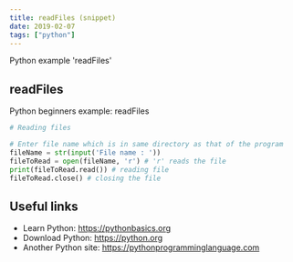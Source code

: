 ```yaml
---
title: readFiles (snippet)
date: 2019-02-07
tags: ["python"]
---
```

Python example 'readFiles'


## readFiles

Python beginners example: readFiles

```python
# Reading files

# Enter file name which is in same directory as that of the program
fileName = str(input('File name : ')) 
fileToRead = open(fileName, 'r') # 'r' reads the file
print(fileToRead.read()) # reading file
fileToRead.close() # closing the file


```

## Useful links

- Learn Python: https://pythonbasics.org
- Download Python: https://python.org
- Another Python site: https://pythonprogramminglanguage.com
